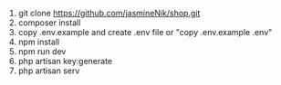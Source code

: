 
1. git clone https://github.com/jasmineNik/shop.git
2. composer install
3. copy .env.example and create .env file or "copy .env.example .env"
4. npm install
5. npm run dev
6. php artisan key:generate
7. php artisan serv



